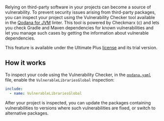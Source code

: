 [//]: # (title: Vulnerability checker)

Relying on third-party software in your projects can become a source of vulnerability. To prevent security issues arising
from third-party packages, you can inspect your project using the Vulnerability Checker tool available in the 
[Qodana for JVM](qodana-jvm.md) linter. This tool is powered by Checkmarx (c) and lets you check Gradle and Maven 
dependencies for known vulnerabilities and let you manage such cases by getting the information about vulnerable 
dependencies.  

This feature is available under the Ultimate Plus [license](pricing.md) and its trial version.

## How it works

To inspect your code using the Vulnerability Checker, in the [`qodana.yaml`](qodana-yaml.md) file, enable 
the `VulnerableLibrariesGlobal` inspection: 

<chunk id="package-checking-enable">

```yaml
include:
  - name: VulnerableLibrariesGlobal
```

</chunk>

After your project is inspected, you can update the packages containing vulnerabilities to versions where such 
vulnerabilities are fixed, or switch to alternative packages.